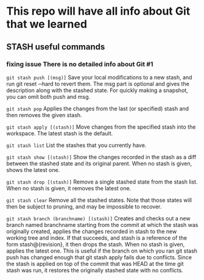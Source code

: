 # This repo will have all info about Git that we learned
## STASH useful commands
### fixing issue There is no detailed info about Git \#1

`git stash push [(msg)]`
Save your local modifications to a new stash, and run git reset ‑‑hard to revert them. The msg part is optional and gives the description along with the stashed state. For quickly making a snapshot, you can omit both push and msg.

`git stash pop`
Applies the changes from the last (or specified) stash and then removes the given stash.

`git stash apply [(stash)]`
Move changes from the specified stash into the workspace. The latest stash is the default.

`git stash list`
List the stashes that you currently have.

`git stash show [(stash)]`
Show the changes recorded in the stash as a diff between the stashed state and its original parent. When no stash is given, shows the latest one.

`git stash drop [(stash)]`
Remove a single stashed state from the stash list. When no stash is given, it removes the latest one.

`git stash clear`
Remove all the stashed states. Note that those states will then be subject to pruning, and may be impossible to recover.


`git stash branch (branchname) [(stash)]`
Creates and checks out a new branch named branchname starting from the commit at which the stash was originally created, applies the changes recorded in stash to the new working tree and index.
If that succeeds, and stash is a reference of the form stash@{revision}, it then drops the stash. When no stash is given, applies the latest one.
This is useful if the branch on which you ran git stash push has changed enough that git stash apply fails due to conflicts. Since the stash is applied on top of the commit that was HEAD at the time git stash was run, it restores the originally stashed state with no conflicts.
